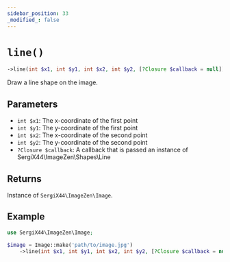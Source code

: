 ```yaml
---
sidebar_position: 33
_modified_: false
---
```

# `line()`

```php
->line(int $x1, int $y1, int $x2, int $y2, [?Closure $callback = null]): SergiX44\ImageZen\Image
```
Draw a line shape on the image.

## Parameters

- `int $x1`: The x-coordinate of the first point
- `int $y1`: The y-coordinate of the first point
- `int $x2`: The x-coordinate of the second point
- `int $y2`: The y-coordinate of the second point
- `?Closure $callback`: A callback that is passed an instance of SergiX44\ImageZen\Shapes\Line


## Returns

Instance of `SergiX44\ImageZen\Image`.

## Example

```php
use SergiX44\ImageZen\Image;

$image = Image::make('path/to/image.jpg')
    ->line(int $x1, int $y1, int $x2, int $y2, [?Closure $callback = null]);

```
